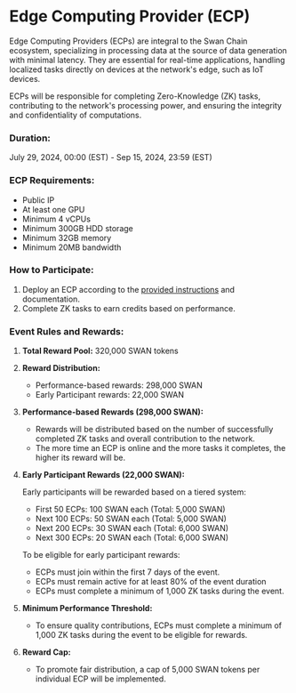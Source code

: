 # Edge Computing Provider (ECP)

Edge Computing Providers (ECPs) are integral to the Swan Chain ecosystem, specializing in processing data at the source of data generation with minimal latency. They are essential for real-time applications, handling localized tasks directly on devices at the network's edge, such as IoT devices.

ECPs will be responsible for completing Zero-Knowledge (ZK) tasks, contributing to the network's processing power, and ensuring the integrity and confidentiality of computations.

### **Duration:**&#x20;

July 29, 2024, 00:00 (EST) - Sep 15, 2024, 23:59 (EST)

### ECP Requirements:

* Public IP
* At least one GPU
* Minimum 4 vCPUs
* Minimum 300GB HDD storage
* Minimum 32GB memory
* Minimum 20MB bandwidth

### How to Participate:

1. Deploy an ECP according to the [provided instructions](../../../swan-provider/cp-computing-provider/ecp-edge-computing-provider/ecp-setup.md) and documentation.
2. Complete ZK tasks to earn credits based on performance.

### Event Rules and Rewards:

1. **Total Reward Pool:** 320,000 SWAN tokens
2. **Reward Distribution:**
   * Performance-based rewards: 298,000 SWAN
   * Early Participant rewards: 22,000 SWAN
3. **Performance-based Rewards (298,000 SWAN):**
   * Rewards will be distributed based on the number of successfully completed ZK tasks and overall contribution to the network.
   * The more time an ECP is online and the more tasks it completes, the higher its reward will be.
4.  **Early Participant Rewards (22,000 SWAN):**

    Early participants will be rewarded based on a tiered system:

    * First 50 ECPs: 100 SWAN each (Total: 5,000 SWAN)
    * Next 100 ECPs: 50 SWAN each (Total: 5,000 SWAN)
    * Next 200 ECPs: 30 SWAN each (Total: 6,000 SWAN)
    * Next 300 ECPs: 20 SWAN each (Total: 6,000 SWAN)

    To be eligible for early participant rewards:

    * ECPs must join within the first 7 days of the event.
    * ECPs must remain active for at least 80% of the event duration
    * ECPs must complete a minimum of 1,000 ZK tasks during the event.
5. **Minimum Performance Threshold:**
   * To ensure quality contributions, ECPs must complete a minimum of 1,000 ZK tasks during the event to be eligible for rewards.
6. **Reward Cap:**
   * To promote fair distribution, a cap of 5,000 SWAN tokens per individual ECP will be implemented.
